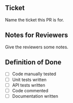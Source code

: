 ## Ticket

Name the ticket this PR is for.

## Notes for Reviewers

Give the reviewers some notes.

## Definition of Done

- [ ] Code manually tested
- [ ] Unit tests written
- [ ] API tests written
- [ ] Code commented
- [ ] Documentation written
